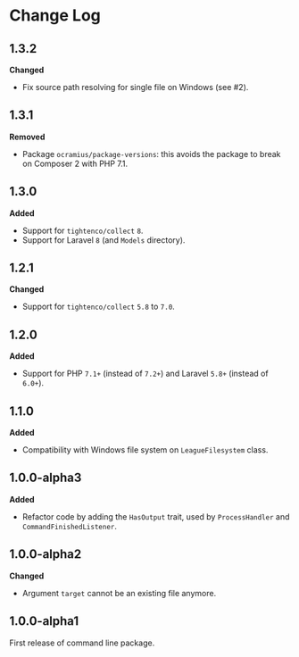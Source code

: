 # Change Log

## 1.3.2

**Changed**

- Fix source path resolving for single file on Windows (see #2).

## 1.3.1

**Removed**

- Package `ocramius/package-versions`: this avoids the package to break on Composer 2 with PHP 7.1.

## 1.3.0

**Added**

- Support for `tightenco/collect` `8`.
- Support for Laravel `8` (and `Models` directory).

## 1.2.1

**Changed**

- Support for `tightenco/collect` `5.8` to `7.0`.

## 1.2.0

**Added**

- Support for PHP `7.1+` (instead of `7.2+`) and Laravel `5.8+` (instead of `6.0+`).

## 1.1.0

**Added**

- Compatibility with Windows file system on `LeagueFilesystem` class.

## 1.0.0-alpha3

**Added**

- Refactor code by adding the `HasOutput` trait, used by `ProcessHandler` and `CommandFinishedListener`.

## 1.0.0-alpha2

**Changed**

- Argument `target` cannot be an existing file anymore.

## 1.0.0-alpha1

First release of command line package.
